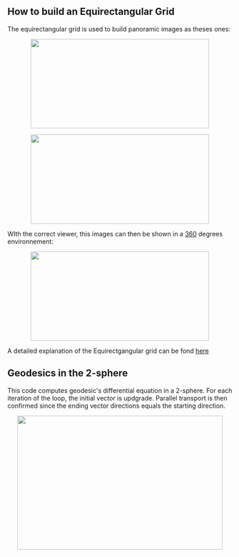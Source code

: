 ## How to build an Equirectangular Grid

The equirectangular grid is used to build panoramic images as theses ones:
<p align="center">
  <img width="400" height="200" src="https://github.com/javierdejuan/stuff/blob/master/differential_geometry/cocina.jpg">
</p>

<p align="center">
  <img width="400" height="200" src="https://github.com/javierdejuan/stuff/blob/master/differential_geometry/mapamundi.jpg">
</p>



WIth the correct viewer, this images can then be shown in a [360](https://veer.tv/photos/improved-street-jazz-concert-180510) degrees environnement:

<p align="center">
  <img width="400" height="200" src="https://github.com/javierdejuan/stuff/blob/master/differential_geometry/grid%20web.png">
</p>

A detailed explanation of the Equirectgangular grid can be fond [here](https://artbellinsky.com/curved-drawing-lessons-2-the-spherical-geometry/)



## Geodesics in the 2-sphere

This code computes geodesic's differential equation in a 2-sphere. For each iteration of the loop, the initial vector is updgrade.
Parallel transport is then confirmed since the ending vector directions equals the starting direction.
<p align="center">
  <img width="460" height="300" src="https://github.com/javierdejuan/stuff/blob/master/differential_geometry/Equirectangular.png">
</p>
